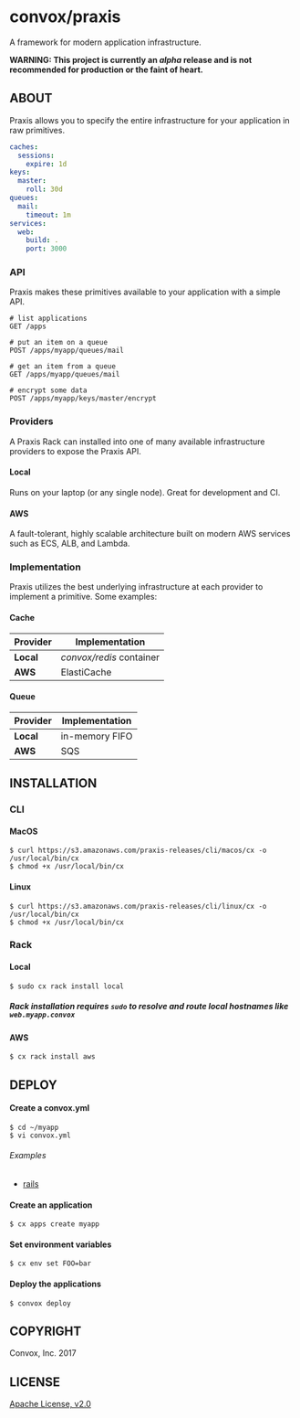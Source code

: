 # convox/praxis

A framework for modern application infrastructure.

**WARNING: This project is currently an *alpha* release and is not recommended for production or the faint of heart.**

## ABOUT

Praxis allows you to specify the entire infrastructure for your application in raw primitives.

```yaml
caches:
  sessions:
    expire: 1d
keys:
  master:
    roll: 30d
queues:
  mail:
    timeout: 1m
services:
  web:
    build: .
    port: 3000
```

### API

Praxis makes these primitives available to your application with a simple API.

```
# list applications
GET /apps

# put an item on a queue
POST /apps/myapp/queues/mail

# get an item from a queue
GET /apps/myapp/queues/mail

# encrypt some data
POST /apps/myapp/keys/master/encrypt
```

### Providers

A Praxis Rack can installed into one of many available infrastructure providers to expose the Praxis API.

#### Local

Runs on your laptop (or any single node). Great for development and CI.

#### AWS

A fault-tolerant, highly scalable architecture built on modern AWS services such as ECS, ALB, and Lambda.

### Implementation

Praxis utilizes the best underlying infrastructure at each provider to implement a primitive. Some examples:

#### Cache

| Provider     | Implementation           |
|--------------|--------------------------|
| **Local**    | *convox/redis* container |
| **AWS**      | ElastiCache              |

#### Queue

| Provider     | Implementation  |
|--------------|-----------------|
| **Local**    | in-memory FIFO  |
| **AWS**      | SQS             |

## INSTALLATION

### CLI

#### MacOS

    $ curl https://s3.amazonaws.com/praxis-releases/cli/macos/cx -o /usr/local/bin/cx
    $ chmod +x /usr/local/bin/cx

#### Linux

    $ curl https://s3.amazonaws.com/praxis-releases/cli/linux/cx -o /usr/local/bin/cx
    $ chmod +x /usr/local/bin/cx

### Rack

#### Local

    $ sudo cx rack install local

##### Rack installation requires `sudo` to resolve and route local hostnames like `web.myapp.convox`

#### AWS

    $ cx rack install aws

## DEPLOY

#### Create a convox.yml

    $ cd ~/myapp
    $ vi convox.yml

###### Examples

  * [rails](https://gist.github.com/ddollar/4c2368dbb7058652cfe758affd2208b2)

#### Create an application

    $ cx apps create myapp

#### Set environment variables

    $ cx env set FOO=bar

#### Deploy the applications

    $ convox deploy

## COPYRIGHT

Convox, Inc. 2017

## LICENSE

[Apache License, v2.0](https://www.apache.org/licenses/LICENSE-2.0)
